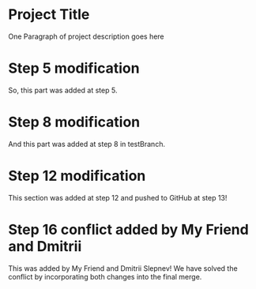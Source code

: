 # Project Title

One Paragraph of project description goes here

# Step 5 modification

So, this part was added at step 5.

# Step 8 modification

And this part was added at step 8 in testBranch.

# Step 12 modification

This section was added at step 12 and pushed to GitHub at step 13!

# Step 16 conflict added by My Friend and Dmitrii

This was added by My Friend and Dmitrii Slepnev! We have solved the conflict by incorporating both changes into the final merge.
